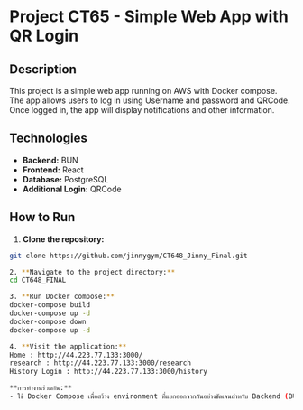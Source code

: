 # Project CT65 - Simple Web App with QR Login

## Description
This project is a simple web app running on AWS with Docker compose. The app allows users to log in using Username and password and QRCode. Once logged in, the app will display notifications and other information.

## Technologies
- **Backend:** BUN
- **Frontend:** React
- **Database:** PostgreSQL
- **Additional Login:** QRCode


## How to Run
1. **Clone the repository:**
```sh
git clone https://github.com/jinnygym/CT648_Jinny_Final.git

2. **Navigate to the project directory:**
cd CT648_FINAL

3. **Run Docker compose:**
docker-compose build
docker-compose up -d
docker-compose down
docker-compose up -d

4. **Visit the application:**
Home : http://44.223.77.133:3000/
research : http://44.223.77.133:3000/research
History Login : http://44.223.77.133:3000/history

**การทำงานร่วมกัน:**
- ใช้ Docker Compose เพื่อสร้าง environment ที่แยกออกจากกันอย่างชัดเจนสำหรับ Backend (BUN), Frontend (React), และ Database (PostgreSQL) ที่สามารถเริ่มต้นระบบทั้งหมดได้โดยง่าย.

